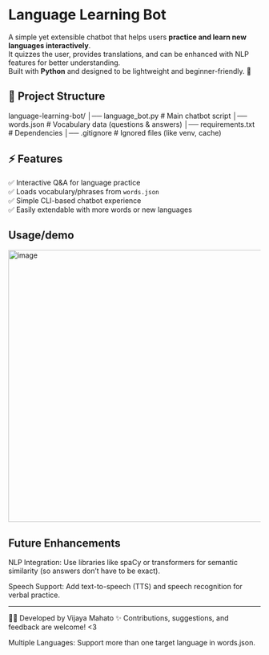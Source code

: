 # Language Learning Bot

A simple yet extensible chatbot that helps users **practice and learn new languages interactively**.  
It quizzes the user, provides translations, and can be enhanced with NLP features for better understanding.  
Built with **Python** and designed to be lightweight and beginner-friendly. 🚀  

## 📂 Project Structure
language-learning-bot/
│── language_bot.py # Main chatbot script
│── words.json # Vocabulary data (questions & answers)
│── requirements.txt # Dependencies
│── .gitignore # Ignored files (like venv, cache)

## ⚡ Features
✅ Interactive Q&A for language practice  
✅ Loads vocabulary/phrases from `words.json`  
✅ Simple CLI-based chatbot experience  
✅ Easily extendable with more words or new languages  

## Usage/demo
<img width="839" height="542" alt="image" src="https://github.com/user-attachments/assets/0c520f19-942a-4a88-8f44-365694396d50" />

## Future Enhancements

NLP Integration: Use libraries like spaCy or transformers for semantic similarity (so answers don’t have to be exact).

Speech Support: Add text-to-speech (TTS) and speech recognition for verbal practice.

--------------------------------------------------------------------------
👩‍💻 Developed by Vijaya Mahato
✨ Contributions, suggestions, and feedback are welcome! <3

Multiple Languages: Support more than one target language in words.json.

